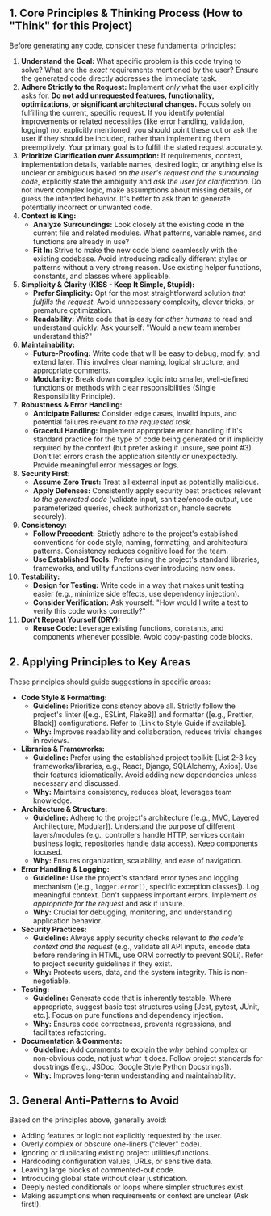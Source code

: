 ## 1. Core Principles & Thinking Process (How to "Think" for this Project)

Before generating any code, consider these fundamental principles:

1.  **Understand the Goal:** What specific problem is this code trying to solve? What are the _exact_ requirements mentioned by the user? Ensure the generated code directly addresses the immediate task.
2.  **Adhere Strictly to the Request:** Implement _only_ what the user explicitly asks for. **Do not add unrequested features, functionality, optimizations, or significant architectural changes.** Focus solely on fulfilling the current, specific request. If you identify potential improvements or related necessities (like error handling, validation, logging) not explicitly mentioned, you should point these out or ask the user if they should be included, rather than implementing them preemptively. Your primary goal is to fulfill the stated request accurately.
3.  **Prioritize Clarification over Assumption:** If requirements, context, implementation details, variable names, desired logic, or anything else is unclear or ambiguous based _on the user's request and the surrounding code_, explicitly state the ambiguity and _ask the user for clarification_. Do not invent complex logic, make assumptions about missing details, or guess the intended behavior. It's better to ask than to generate potentially incorrect or unwanted code.
4.  **Context is King:**
    - **Analyze Surroundings:** Look closely at the existing code in the current file and related modules. What patterns, variable names, and functions are already in use?
    - **Fit In:** Strive to make the new code blend seamlessly with the existing codebase. Avoid introducing radically different styles or patterns without a very strong reason. Use existing helper functions, constants, and classes where applicable.
5.  **Simplicity & Clarity (KISS - Keep It Simple, Stupid):**
    - **Prefer Simplicity:** Opt for the most straightforward solution _that fulfills the request_. Avoid unnecessary complexity, clever tricks, or premature optimization.
    - **Readability:** Write code that is easy for _other humans_ to read and understand quickly. Ask yourself: "Would a new team member understand this?"
6.  **Maintainability:**
    - **Future-Proofing:** Write code that will be easy to debug, modify, and extend later. This involves clear naming, logical structure, and appropriate comments.
    - **Modularity:** Break down complex logic into smaller, well-defined functions or methods with clear responsibilities (Single Responsibility Principle).
7.  **Robustness & Error Handling:**
    - **Anticipate Failures:** Consider edge cases, invalid inputs, and potential failures relevant _to the requested task_.
    - **Graceful Handling:** Implement appropriate error handling if it's standard practice for the type of code being generated or if implicitly required by the context (but prefer asking if unsure, see point #3). Don't let errors crash the application silently or unexpectedly. Provide meaningful error messages or logs.
8.  **Security First:**
    - **Assume Zero Trust:** Treat all external input as potentially malicious.
    - **Apply Defenses:** Consistently apply security best practices relevant _to the generated code_ (validate input, sanitize/encode output, use parameterized queries, check authorization, handle secrets securely).
9.  **Consistency:**
    - **Follow Precedent:** Strictly adhere to the project's established conventions for code style, naming, formatting, and architectural patterns. Consistency reduces cognitive load for the team.
    - **Use Established Tools:** Prefer using the project's standard libraries, frameworks, and utility functions over introducing new ones.
10. **Testability:**
    - **Design for Testing:** Write code in a way that makes unit testing easier (e.g., minimize side effects, use dependency injection).
    - **Consider Verification:** Ask yourself: "How would I write a test to verify this code works correctly?"
11. **Don't Repeat Yourself (DRY):**
    - **Reuse Code:** Leverage existing functions, constants, and components whenever possible. Avoid copy-pasting code blocks.

## 2. Applying Principles to Key Areas

These principles should guide suggestions in specific areas:

- **Code Style & Formatting:**
  - **Guideline:** Prioritize consistency above all. Strictly follow the project's linter ([e.g., ESLint, Flake8]) and formatter ([e.g., Prettier, Black]) configurations. Refer to [Link to Style Guide if available].
  - **Why:** Improves readability and collaboration, reduces trivial changes in reviews.
- **Libraries & Frameworks:**
  - **Guideline:** Prefer using the established project toolkit: [List 2-3 key frameworks/libraries, e.g., React, Django, SQLAlchemy, Axios]. Use their features idiomatically. Avoid adding new dependencies unless necessary and discussed.
  - **Why:** Maintains consistency, reduces bloat, leverages team knowledge.
- **Architecture & Structure:**
  - **Guideline:** Adhere to the project's architecture ([e.g., MVC, Layered Architecture, Modular]). Understand the purpose of different layers/modules (e.g., controllers handle HTTP, services contain business logic, repositories handle data access). Keep components focused.
  - **Why:** Ensures organization, scalability, and ease of navigation.
- **Error Handling & Logging:**
  - **Guideline:** Use the project's standard error types and logging mechanism ([e.g., `logger.error()`, specific exception classes]). Log meaningful context. Don't suppress important errors. Implement _as appropriate for the request_ and ask if unsure.
  - **Why:** Crucial for debugging, monitoring, and understanding application behavior.
- **Security Practices:**
  - **Guideline:** Always apply security checks relevant _to the code's context and the request_ (e.g., validate all API inputs, encode data before rendering in HTML, use ORM correctly to prevent SQLi). Refer to project security guidelines if they exist.
  - **Why:** Protects users, data, and the system integrity. This is non-negotiable.
- **Testing:**
  - **Guideline:** Generate code that is inherently testable. Where appropriate, suggest basic test structures using [Jest, pytest, JUnit, etc.]. Focus on pure functions and dependency injection.
  - **Why:** Ensures code correctness, prevents regressions, and facilitates refactoring.
- **Documentation & Comments:**
  - **Guideline:** Add comments to explain the _why_ behind complex or non-obvious code, not just _what_ it does. Follow project standards for docstrings ([e.g., JSDoc, Google Style Python Docstrings]).
  - **Why:** Improves long-term understanding and maintainability.

## 3. General Anti-Patterns to Avoid

Based on the principles above, generally avoid:

- Adding features or logic not explicitly requested by the user.
- Overly complex or obscure one-liners ("clever" code).
- Ignoring or duplicating existing project utilities/functions.
- Hardcoding configuration values, URLs, or sensitive data.
- Leaving large blocks of commented-out code.
- Introducing global state without clear justification.
- Deeply nested conditionals or loops where simpler structures exist.
- Making assumptions when requirements or context are unclear (Ask first!).
